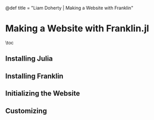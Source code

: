 @def title = "Liam Doherty | Making a Website with Franklin"

# Making a Website with Franklin.jl

\toc

## Installing Julia

## Installing Franklin

## Initializing the Website

## Customizing
